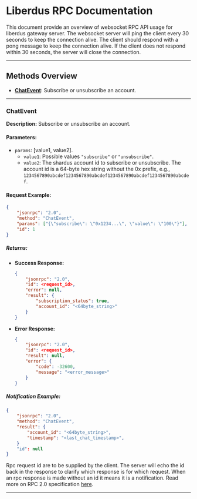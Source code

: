 
# Liberdus RPC Documentation

This document provide an overview of websocket RPC API usage for liberdus gateway server. The websocket server will ping the client every 30 seconds to keep the connection alive. The client should respond with a pong message to keep the connection alive. If the client does not respond within 30 seconds, the server will close the connection.

---

## Methods Overview

- **[ChatEvent](#ChatEvent)**: Subscribe or unsubscribe an account.

---

### **ChatEvent**

**Description:**
Subscribe or unsubscribe an account.

#### **Parameters:**
- `params`: [value1, value2].
    - `value1`: Possible values `"subscribe"` or `"unsubscribe"`.
    - `value2`: The shardus account id to subscribe or unsubscribe. The account id is a 64-byte hex string without the 0x prefix, e.g., `1234567890abcdef1234567890abcdef1234567890abcdef1234567890abcdef`. 


#### **Request Example:**
```json
{
    "jsonrpc": "2.0",
    "method": "ChatEvent",
    "params": ["{\"subscribe\": \"0x1234...\", \"value\": \"100\"}"],
    "id": 1
}
```

##### **Returns:**
- **Success Response:**
  ```json
  {
      "jsonrpc": "2.0",
      "id": <request_id>,
      "error": null,
      "result": {
          "subscription_status": true,
          "account_id": "<64byte_string>"
      }
  }
  ```
- **Error Response:**
  ```json
  {
      "jsonrpc": "2.0",
      "id": <request_id>,
      "result": null,
      "error": {
          "code": -32600,
          "message": "<error_message>"
      }
  }
  ```

##### **Notification Example:**
```json
{
    "jsonrpc": "2.0",
    "method": "ChatEvent",
    "result": {
        "account_id": "<64byte_string>",
        "timestamp": "<last_chat_timestamp>",
    }
    "id": null
}
```
Rpc request id are to be supplied by the client. The server will echo the id back in the response to clarify which response is for which request. When an rpc response is made without an id it means it is a notification.
Read more on RPC 2.0 specification [here](https://www.jsonrpc.org/specification).

---


